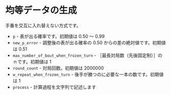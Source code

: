 # 均等データの生成

手番を交互に入れ替えない方式です。  

* `p` - 表が出る確率です。初期値は 0.50 ～ 0.99
* `new_p_error` - 調整後の表が出る確率の 0.50 からの差の絶対値です。初期値は 0.51
* `max_number_of_bout_when_frozen_turn` - ［最長対局数（先後固定制）］のｎです。初期値は 1
* `round_count` - 対局回数。初期値は 2000000
* `w_repeat_when_frozen_turn` - 後手が勝つのに必要な一本の数です。初期値は 1
* `process` - 計算過程を文字列で記述します


